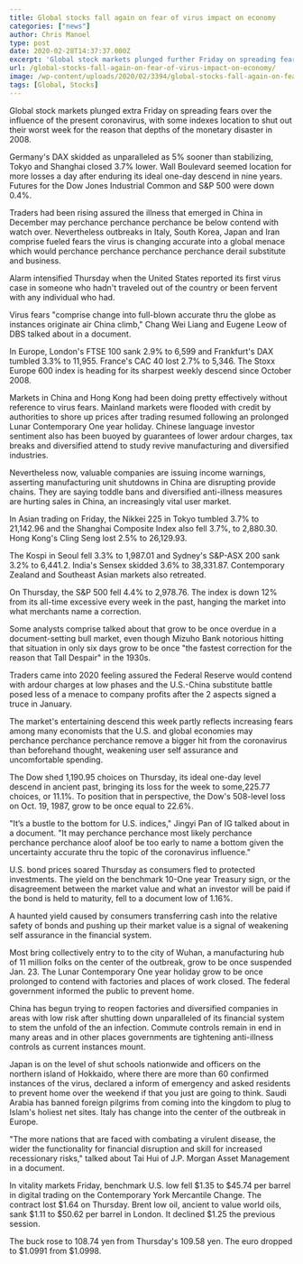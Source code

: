 ```yaml
---
title: Global stocks fall again on fear of virus impact on economy
categories: ["news"]
author: Chris Manoel
type: post
date: 2020-02-28T14:37:37.000Z
excerpt: 'Global stock markets plunged further Friday on spreading fears over the impact of the new coronavirus, with some indexes set to close out their worst week since the depths of the financial crisis in 2008.Germany''s DAX skidded as much as 5% before stabilizing, Tokyo and Shanghai closed 3.7% lower. Wall Street looked set for more&hellip;'
url: /global-stocks-fall-again-on-fear-of-virus-impact-on-economy/
image: /wp-content/uploads/2020/02/3394/global-stocks-fall-again-on-fear-of-virus-impact-on-economy.jpeg
tags: [Global, Stocks]
---
```


Global stock markets plunged extra Friday on spreading fears over the influence of the present coronavirus, with some indexes location to shut out their worst week for the reason that depths of the monetary disaster in 2008.

Germany's DAX skidded as unparalleled as 5% sooner than stabilizing, Tokyo and Shanghai closed 3.7% lower. Wall Boulevard seemed location for more losses a day after enduring its ideal one-day descend in nine years. Futures for the Dow Jones Industrial Common and S&P 500 were down 0.4%.

Traders had been rising assured the illness that emerged in China in December may perchance perchance perchance be below contend with watch over. Nevertheless outbreaks in Italy, South Korea, Japan and Iran comprise fueled fears the virus is changing accurate into a global menace which would perchance perchance perchance perchance derail substitute and business.

Alarm intensified Thursday when the United States reported its first virus case in someone who hadn't traveled out of the country or been fervent with any individual who had.

Virus fears "comprise change into full-blown accurate thru the globe as instances originate air China climb," Chang Wei Liang and Eugene Leow of DBS talked about in a document.

In Europe, London's FTSE 100 sank 2.9% to 6,599 and Frankfurt's DAX tumbled 3.3% to 11,955. France's CAC 40 lost 2.7% to 5,346. The Stoxx Europe 600 index is heading for its sharpest weekly descend since October 2008.

Markets in China and Hong Kong had been doing pretty effectively without reference to virus fears. Mainland markets were flooded with credit by authorities to shore up prices after trading resumed following an prolonged Lunar Contemporary One year holiday. Chinese language investor sentiment also has been buoyed by guarantees of lower ardour charges, tax breaks and diversified attend to study revive manufacturing and diversified industries.

Nevertheless now, valuable companies are issuing income warnings, asserting manufacturing unit shutdowns in China are disrupting provide chains. They are saying toddle bans and diversified anti-illness measures are hurting sales in China, an increasingly vital user market.

In Asian trading on Friday, the Nikkei 225 in Tokyo tumbled 3.7% to 21,142.96 and the Shanghai Composite Index also fell 3.7%, to 2,880.30. Hong Kong's Cling Seng lost 2.5% to 26,129.93.

The Kospi in Seoul fell 3.3% to 1,987.01 and Sydney's S&P-ASX 200 sank 3.2% to 6,441.2. India's Sensex skidded 3.6% to 38,331.87. Contemporary Zealand and Southeast Asian markets also retreated.

On Thursday, the S&P 500 fell 4.4% to 2,978.76. The index is down 12% from its all-time excessive every week in the past, hanging the market into what merchants name a correction.

Some analysts comprise talked about that grow to be once overdue in a document-setting bull market, even though Mizuho Bank notorious hitting that situation in only six days grow to be once "the fastest correction for the reason that Tall Despair" in the 1930s.

Traders came into 2020 feeling assured the Federal Reserve would contend with ardour charges at low phases and the U.S.-China substitute battle posed less of a menace to company profits after the 2 aspects signed a truce in January.

The market's entertaining descend this week partly reflects increasing fears among many economists that the U.S. and global economies may perchance perchance perchance remove a bigger hit from the coronavirus than beforehand thought, weakening user self assurance and uncomfortable spending.

The Dow shed 1,190.95 choices on Thursday, its ideal one-day level descend in ancient past, bringing its loss for the week to some,225.77 choices, or 11.1%. To position that in perspective, the Dow's 508-level loss on Oct. 19, 1987, grow to be once equal to 22.6%.

"It’s a bustle to the bottom for U.S. indices," Jingyi Pan of IG talked about in a document. "It may perchance perchance most likely perchance perchance perchance aloof aloof be too early to name a bottom given the uncertainty accurate thru the topic of the coronavirus influence."

U.S. bond prices soared Thursday as consumers fled to protected investments. The yield on the benchmark 10-One year Treasury sign, or the disagreement between the market value and what an investor will be paid if the bond is held to maturity, fell to a document low of 1.16%.

A haunted yield caused by consumers transferring cash into the relative safety of bonds and pushing up their market value is a signal of weakening self assurance in the financial system.

Most bring collectively entry to to the city of Wuhan, a manufacturing hub of 11 million folks on the center of the outbreak, grow to be once suspended Jan. 23. The Lunar Contemporary One year holiday grow to be once prolonged to contend with factories and places of work closed. The federal government informed the public to prevent home.

China has begun trying to reopen factories and diversified companies in areas with low risk after shutting down unparalleled of its financial system to stem the unfold of the an infection. Commute controls remain in end in many areas and in other places governments are tightening anti-illness controls as current instances mount.

Japan is on the level of shut schools nationwide and officers on the northern island of Hokkaido, where there are more than 60 confirmed instances of the virus, declared a inform of emergency and asked residents to prevent home over the weekend if that you just are going to think. Saudi Arabia has banned foreign pilgrims from coming into the kingdom to plug to Islam's holiest net sites. Italy has change into the center of the outbreak in Europe.

"The more nations that are faced with combating a virulent disease, the wider the functionality for financial disruption and skill for increased recessionary risks," talked about Tai Hui of J.P. Morgan Asset Management in a document.

In vitality markets Friday, benchmark U.S. low fell $1.35 to $45.74 per barrel in digital trading on the Contemporary York Mercantile Change. The contract lost $1.64 on Thursday. Brent low oil, ancient to value world oils, sank $1.11 to $50.62 per barrel in London. It declined $1.25 the previous session.

The buck rose to 108.74 yen from Thursday's 109.58 yen. The euro dropped to $1.0991 from $1.0998.
